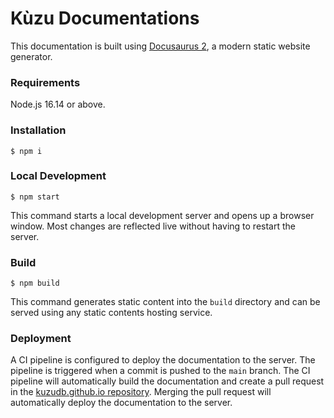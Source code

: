 # Kùzu Documentations

This documentation is built using [Docusaurus 2](https://docusaurus.io/), a modern static website generator.

### Requirements
Node.js 16.14 or above.

### Installation

```
$ npm i
```

### Local Development

```
$ npm start
```

This command starts a local development server and opens up a browser window. Most changes are reflected live without having to restart the server.

### Build

```
$ npm build
```

This command generates static content into the `build` directory and can be served using any static contents hosting service.

### Deployment

A CI pipeline is configured to deploy the documentation to the server. The pipeline is triggered when a commit is pushed to the `main` branch. The CI pipeline will automatically build the documentation and create a pull request in the [kuzudb.github.io repository](https://github.com/kuzudb/kuzudb.github.io). Merging the pull request will automatically deploy the documentation to the server.